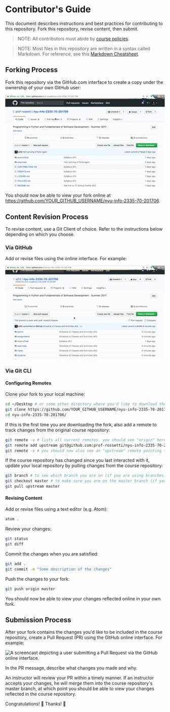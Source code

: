# Contributor's Guide

This document describes instructions and best practices for contributing to this repository. Fork this repository, revise content, then submit.

> NOTE: All contributors must abide by [course policies](/POLICIES.md).

> NOTE: Most files in this repository are written in a syntax called Markdown. For reference, see this [Markdown Cheatsheet](https://guides.github.com/pdfs/markdown-cheatsheet-online.pdf).

## Forking Process

Fork this repository via the GitHub.com interface to create a copy under the ownership of your own GitHub user:

![A screencast depicting a user clicking the "Fork" button at the top right of the course repository page.](/admin/forking.gif)

You should now be able to view your fork online at https://github.com/YOUR_GITHUB_USERNAME/nyu-info-2335-70-201706.

## Content Revision Process

To revise content, use a Git Client of choice. Refer to the instructions below depending on which you choose.

### Via GitHub

Add or revise files using the online interface. For example:

![A screencast depicting the user creating a new file via the GitHub online interface.](/admin/revising-fork-content.gif)

### Via Git CLI

#### Configuring Remotes

Clone your fork to your local machine:

```` sh
cd ~/Desktop # or some other directory where you'd like to download the repository
git clone https://github.com/YOUR_GITHUB_USERNAME/nyu-info-2335-70-201706.git # feel free to use the SSH version instead only if you've done this kind of thing before
cd nyu-info-2335-70-201706/
````

If this is the first time you are downloading the fork, also add a remote to track changes from the original course repository:

```` sh
git remote -v # lists all current remotes. you should see "origin" here pointing to your fork.
git remote add upstream git@github.com:prof-rossetti/nyu-info-2335-70-201706.git
git remote -v # you should now also see an "upstream" remote pointing to the original course repository.
````

If the course repository has changed since you last interacted with it, update your local repository by pulling changes from the course repository:

```` sh
git branch # to see which branch you are on (if you are using branches)
git checkout master # to make sure you are on the master branch (if you are using branches)
git pull upstream master
````

#### Revising Content

Add or revise files using a text editor (e.g. Atom):

```` sh
atom .
````

Review your changes:

```` sh
git status
git diff
````

Commit the changes when you are satisfied:

```` sh
git add .
git commit -m "Some description of the changes"
````

Push the changes to your fork:

```` sh
git push origin master
````

You should now be able to view your changes reflected online in your own fork.

## Submission Process

After your fork contains the changes you'd like to be included in the course repository, create a Pull Request (PR) using the GitHub online interface. For example:

![A screencast depicting a user submitting a Pull Request via the GitHub online interface.](/admin/submitting-pull-request.gif)

In the PR message, describe what changes you made and why.

An instructor will review your PR within a timely manner. If an instructor accepts your changes, he will merge them into the course repository's master branch, at which point you should be able to view your changes reflected in the course repository.

Congratulations! :clap: Thanks! :pray:
